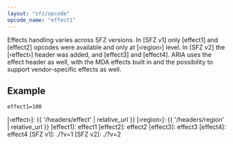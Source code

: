 ```yaml
---
layout: "sfz/opcode"
opcode_name: "effect1"
---
```


Effects handling varies across SFZ versions. In [SFZ v1] only [effect1] and
[effect2] opcodes were available and only at [‹region›] level.
In [SFZ v2] the [‹effect›] header was added, and [effect3] and [effect4].
ARIA uses the effect header as well, with the MDA effects built in and
the possibility to support vendor-specific effects as well.

## Example

```
effect1=100
```


[‹effect›]: {{ '/headers/effect' | relative_url }}
[‹region›]: {{ '/headers/region' | relative_url }}
[effect1]:  effect1
[effect2]:  effect2
[effect3]:  effect3
[effect4]:  effect4
[SFZ v1]:   ./?v=1
[SFZ v2]:   ./?v=2
